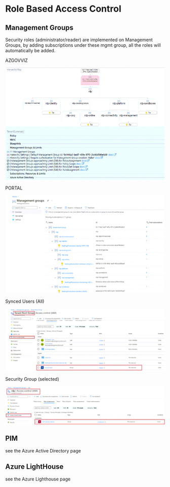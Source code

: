 
# Role Based Access Control

## Management Groups

Security roles (administrator/reader) are implemented on Management Groups, by adding subscriptions under these mgmt group, all the roles will automatically be added.

AZGOVVIZ

![Management Groups RBAC](https://github.com/reddogproductions/AzureDemoLab/blob/main/images/pics/aad/mgmtgroups.png)

PORTAL

![Management Groups RBAC](https://github.com/reddogproductions/AzureDemoLab/blob/main/images/pics/aad/mgmtgroupsportal.png)

Synced Users (All)

![synced role](https://github.com/reddogproductions/AzureDemoLab/blob/main/images/pics/aad/mgmtgrouprbacroot.png)

Security Group (selected)

![security role](https://github.com/reddogproductions/AzureDemoLab/blob/main/images/pics/aad/mgmtgrouprbacdp.png)

## PIM

see the Azure Active Directory page

## Azure LightHouse

see the Azure Lighthouse page

